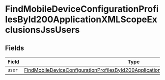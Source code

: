 # FindMobileDeviceConfigurationProfilesById200ApplicationXMLScopeExclusionsJssUsers


## Fields

| Field                                                                                                                                                                                                     | Type                                                                                                                                                                                                      | Required                                                                                                                                                                                                  | Description                                                                                                                                                                                               |
| --------------------------------------------------------------------------------------------------------------------------------------------------------------------------------------------------------- | --------------------------------------------------------------------------------------------------------------------------------------------------------------------------------------------------------- | --------------------------------------------------------------------------------------------------------------------------------------------------------------------------------------------------------- | --------------------------------------------------------------------------------------------------------------------------------------------------------------------------------------------------------- |
| `user`                                                                                                                                                                                                    | [FindMobileDeviceConfigurationProfilesById200ApplicationXMLScopeExclusionsJssUsersUser](../../models/operations/findmobiledeviceconfigurationprofilesbyid200applicationxmlscopeexclusionsjssusersuser.md) | :heavy_minus_sign:                                                                                                                                                                                        | N/A                                                                                                                                                                                                       |